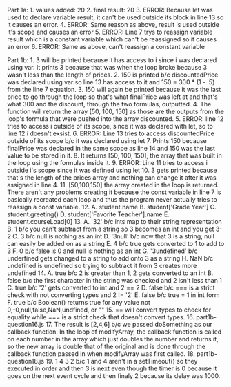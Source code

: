 Part 1a:
    1. values added: 20
    2. final result: 20
    3. ERROR: Because let was used to declare variable result, it can't be used outside
        its block in line 13 so it causes an error.
    4. ERROR: Same reason as above, result is used outside it's scope and causes an error
    5. ERROR: Line 7 trys to reassign variable result which is a constant variable which can't be
        reassigned so it causes an error
    6. ERROR: Same as above, can't reassign a constant variable

Part 1b:
    1. 3 will be printed because it has access to i since i was declared using var. It prints 3
        because that was when the loop broke because 3 wasn't less than the length of prices.
    2. 150 is printed b/c discountedPrice was declared using var so line 13 has access to it and
        150 = 300 * (1 - .5) from the line 7 equation.
    3. 150 will again be printed because it was the last price to go through the loop so that's
        what finalPrice was left at and that's what 300 and the discount, through the two formulas,
        outputted.
    4. The function will return the array [50, 100, 150] as those are the outputs from the loop's
        formula that were pushed into the array discounted.
    5. ERROR: line 12 tries to access i outside of its scope, since it was declared with let, so
        to line 12 i doesn't exsist.
    6. ERROR: Line 13 tries to access discountedPrice outside of its scope b/c it was declared using
        let
    7. Prints 150 because finalPrice was declared in the same scope as line 14 and 150 was the last
        value to be stored in it.
    8. It returns [50, 100, 150], the array that was built in the loop using the formulas inside it.
    9. ERROR: Line 11 tries to access i outside i's scope since it was defined using let
    10. 3 gets printed because that's the length of the prices array and nothing can change it after
        it was assigned in line 4.
    11. [50,100,150] the array created in the loop is returned. There aren't any problems creating it
        because the const variable in line 7 is basically recreated each loop and thus the program
        never actually tries to reassign a const variable.
    12. A. student.name
        B. student['Grade Year']
        C. student.greeting()
        D. student['Favorite Teacher'].name
        E. student.courseLoad[0]
    13. A. '32' b/c ints map to their string representation
        B. 1 b/c you can't subtract from a string so 3 becomes an int and you get 3-2
        C. 3 b/c null is nothing as an int
        D. '3null' b/c now that 3 is a string, null can easily be added on as a string
        E. 4 b/c true gets converted to 1 to add to 3
        F. 0 b/c false is 0 and null is nothing as an int
        G. '3undefined' b/c underfined gets changed to a string to add onto 3 as a string
        H. NaN b/c undefined is undefined so trying to subtract it from 3 creates more undefined
    14. A. true b/c 2 is greater than 1, 2 gets converted to an int
        B. false b/c the first character in the string was checked and 2 isn't less than 1
        C. true b/c '2' gets converted to int and 2 == 2
        D. false b/c === is a strict check with not converting types and 2 != '2'
        E. false b/c true = 1 in int form
        F. true b/c Boolean() returns true for any value not 0,-0,null,false,NaN,undfined, or ""
    15. == will convert types to check for equality while === is a strict check that doesn't convert
        types.
    16. part1b-question16.js
    17. The result is [2,4,6] b/c we passed doSomething as our callback function. In the loop of
        modifyArray, the callback function is called on each number in the array which just doubles
        the number and returns it, so the new array is double that of the original and is done through the callback function passed in when modifyArray was first called.
    18. part1b-question18.js
    19. 1 4 3 2 b/c 1 and 4 aren't in a setTimeout() so they executed in order and then 3 is next
        even though the timer is 0 because it goes on the next event cycle and then finaly 2 because
        its delay was 1000.